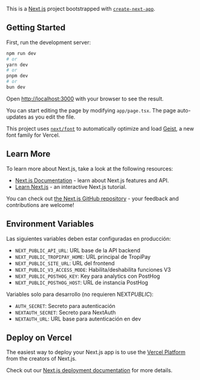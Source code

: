 This is a [Next.js](https://nextjs.org) project bootstrapped with [`create-next-app`](https://nextjs.org/docs/app/api-reference/cli/create-next-app).

## Getting Started

First, run the development server:

```bash
npm run dev
# or
yarn dev
# or
pnpm dev
# or
bun dev
```

Open [http://localhost:3000](http://localhost:3000) with your browser to see the result.

You can start editing the page by modifying `app/page.tsx`. The page auto-updates as you edit the file.

This project uses [`next/font`](https://nextjs.org/docs/app/building-your-application/optimizing/fonts) to automatically optimize and load [Geist](https://vercel.com/font), a new font family for Vercel.

## Learn More

To learn more about Next.js, take a look at the following resources:

- [Next.js Documentation](https://nextjs.org/docs) - learn about Next.js features and API.
- [Learn Next.js](https://nextjs.org/learn) - an interactive Next.js tutorial.

You can check out [the Next.js GitHub repository](https://github.com/vercel/next.js) - your feedback and contributions are welcome!

## Environment Variables

Las siguientes variables deben estar configuradas en producción:

- `NEXT_PUBLIC_API_URL`: URL base de la API backend
- `NEXT_PUBLIC_TROPIPAY_HOME`: URL principal de TropiPay
- `NEXT_PUBLIC_SITE_URL`: URL del frontend
- `NEXT_PUBLIC_V3_ACCESS_MODE`: Habilita/deshabilita funciones V3
- `NEXT_PUBLIC_POSTHOG_KEY`: Key para analytics con PostHog
- `NEXT_PUBLIC_POSTHOG_HOST`: URL de instancia PostHog

Variables solo para desarrollo (no requieren NEXT*PUBLIC*):

- `AUTH_SECRET`: Secreto para autenticación
- `NEXTAUTH_SECRET`: Secreto para NextAuth
- `NEXTAUTH_URL`: URL base para autenticación en dev

## Deploy on Vercel

The easiest way to deploy your Next.js app is to use the [Vercel Platform](https://vercel.com/new?utm_medium=default-template&filter=next.js&utm_source=create-next-app&utm_campaign=create-next-app-readme) from the creators of Next.js.

Check out our [Next.js deployment documentation](https://nextjs.org/docs/app/building-your-application/deploying) for more details.
